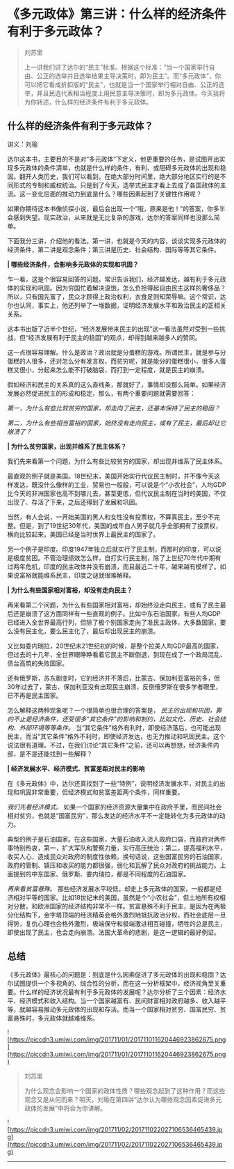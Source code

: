 # 《多元政体》第三讲：什么样的经济条件有利于多元政体？

> 刘苏里
> 
> 上一讲我们讲了达尔的“民主”标准。根据这个标准：“当一个国家举行自由、公正的选举并且选举结果主导决策时，即为民主”。而“多元政体”，你可以把它看成折扣版的“民主”，也就是当一个国家举行相对自由、公正的选举，并且民选代表相当程度上用民意主导决策时，即为多元政体。今天我将为你转述，什么样的经济条件有利于多元政体。

## 什么样的经济条件有利于多元政体？

讲义：刘瑜

达尔这本书，主要目的不是对“多元政体”下定义，他更重要的任务，是试图开出实现多元政体的条件清单，也就是什么样的条件，有利、或阻碍多元政体的出现和稳固。翻开人类历史，我们可以看到，在绝大部分时间里，绝大部分地区实行的是不同形式的专制和威权统治。只是到了今天，选举式民主才看上去成了各国政体的主流。这一变化后面的推动力到底是什么？哪些因素起到了关键性作用呢？

如果你期待这本书像侦探小说，最后会出现一个“哦，原来是他！”的答案，你多半会感到失望。现实政治，从来就是无比复杂的游戏，达尔的答案同样也没那么简单。

下面我分三讲，介绍他的看法。第一讲，也就是今天的内容，谈谈实现多元政体的经济条件，第二讲是观念条件；第三讲是历史、社会结构、国际等等其它条件。

 **| 哪些经济条件，会影响多元政体的实现和巩固？**

乍一看，这是个很容易回答的问题。常识告诉我们，经济越发达，越有利于多元政体的实现和巩固。因为穷国忙着解决温饱，怎么负担得起自由民主这样的奢侈品？所以，只有国先富了，民众才顾得上政治权利，衣食足则知荣辱嘛。这个常识，达尔也认同，事实上，他还列举了一堆数据，证明经济发展水平和政治民主的正相关关系。

这本书出版了近半个世纪，“经济发展带来民主的出现”这一看法虽然对受到一些挑战，但“经济发展有利于民主的稳固”的观点，却得到越来越多人的赞同。

这一点很容易理解。什么是政治？政治就是分蛋糕的游戏。所谓民主，就是参与分蛋糕的人很多，还对怎么分有发言权，而贫穷呢，就是能分的蛋糕很小，很多人蛋糕又很小，分起来怎么能不打破脑袋，而打到一定程度，就是民主的崩溃。    

假如经济和民主的关系真的这么直线条，那就好了，事情却没那么简单。如果经济发展必然促进民主的形成和稳定，那么，有两个重要问题就需要回答：

 *第一，为什么有些比较贫穷的国家，却走向了民主，还基本保持了民主的稳固？*

 *第二，为什么有些相当富裕的国家，始终没有走向民主，或有了民主，最后却让它崩溃了？*

 **| 为什么贫穷国家，出现并维系了民主体系？**

我们先来看第一个问题，为什么有些比较贫穷的国家，却出现并维系了民主体系。

最直观的例子就是美国。18世纪末，美国开始实行代议民主制时，并不像今天这样发达，既没什么像样的工业，贸易也一般般，可以说是个“小农社会”，人均GDP比今天的非洲国家也高不到哪儿去，甚至更低，但代议民主制在当时的美国，不仅出现了、存活了下来，之后还得到了发展和巩固。

当然，有人会说，一开始美国的黑人和女性没有投票权，不算真民主，至少不完整。但是，到了19世纪30年代，美国的成年白人男子就几乎全部拥有了投票权，横向比较起来，美国已经是当时世界上最民主的国家了。

另一个例子是印度。印度1947年独立后就实行了民主制，而那时的印度，可以说是极度贫困。不管治理绩效怎么样，自打实行民主制，除了上世纪70年代中期有过两年危机，印度的民主政体并没有崩溃，而且最近二十年，越来越有模样了。如果说富裕就能维系民主，印度之谜就很难解释。

 **| 为什么有些国家相对富裕，却没有走向民主？**

再来看第二个问题，为什么有些国家相对富裕，却始终没走向民主，或有了民主最后还是崩溃了这方面同样有一些直观的例子。比如中东石油国家，有些人均GDP已经进入全世界最高行列，但除了极个别国家走向了准民主政体，大多数国家，要么没有民主化，要么民主化了，最后却出现民主的崩溃。

又比如委内瑞拉，20世纪末21世纪初的时候，是整个拉美人均GDP最高的国家，但过去的十几年，全世界眼睁睁看着它民主不断倒退，到现在成了一个政局混乱、债台高筑的失败国家。

还有俄罗斯，苏东剧变时，它的经济并不落后，比蒙古、保加利亚富裕的多，但30年过去了，蒙古、保加利亚没有出现民主崩溃，反倒俄罗斯在很多学者眼里，已不再是民主国家。

怎么解释这两种现象呢？一个很简单也很合理的答案是， *民主的出现和巩固，靠的不止是经济条件，还受很多“其它条件”的影响和制约，比如文化、历史、社会结构、外部环境等等条件。* 当“其它条件”格外有利时，即使经济落后，也可能出现民主，而当“其它条件”格外不利时，即使经济发达，也无力推动和巩固民主。这个说法很有道理。不过，在我们讨论“其它条件”之前，还可以再想想，经济条件内部，是不是还能找到一些解释？

 **| 经济发展水平、经济模式、贫富差距对民主的影响**

在《多元政体》中，达尔还真找到了一些“特例”，说明经济发展水平，对民主的出现和巩固非常重要，但经济模式和贫富差距两个条件，同样重要。

 *我们先看经济模式。* 如果一个国家的经济资源大量集中在政府手里，而民间社会相对贫穷，也就是“国富民穷”，那么发达的经济水平不一定能转化为多元政体的动力。

典型的例子是石油国家。在这些国家，大量石油收入流入政府口袋，而政府对两件事特别热衷，第一，扩大军队和警察力量，实行高压统治；第二，提高福利水平，收买人心，造成民众对政府的制度性依赖。换句话说，这些国富民穷的石油国家，政府的管制、镇压和收买的能力都很强，弱化和瓦解了民众对政府的挑战能力。上面提到的中东国家、俄罗斯、委内瑞拉，都是不同程度的石油国家。

 *再来看贫富悬殊。* 那些经济发展水平较低，却走上多元政体的国家，一般都是经济相对平等的国家。比如18世纪末的美国，虽然是个“小农社会”，但土地所有权相对分散，和欧洲国家的经济结构非常不一样。贫富悬殊不利于民主，是因为在两极分化结构下，金字塔顶端的经济精英会格外激烈地抵抗政治分权，而社会底层一旦得势，复仇心理也会格外激烈，极端保守和极端激进相互碰撞，牺牲的总是民主，即使出现了民主，也会走向崩溃。法国大革命的悲剧，是这一逻辑的最好例证。

## 总结

《多元政体》最核心的问题是：到底是什么因素促进了多元政体的出现和稳固？达尔试图提供一个多视角的、综合性的分析，而在这一分析框架中，经济视角至关重要。什么样的经济状况最有利于多元政体的发展呢？达尔分析了三个因素：经济水平、经济模式和收入结构。当一个国家越富有、民间财富相对政府越多、收入越平等，就越容易推动多元政体的出现和存活。而当一个国家相对贫穷、国富民穷、贫富悬殊时，多元政体就越难维系。 

![https://piccdn3.umiwi.com/img/201711/01/201711011620446923862675.png](https://piccdn3.umiwi.com/img/201711/01/201711011620446923862675.png)

> 刘苏里
> 
> 为什么观念会影响一个国家的政体性质？哪些观念起到了这种作用？而这些观念又是从何而来？明天，刘瑜在第四讲“达尔认为哪些观念因素促进多元政体的发展”中将会为你讲解。

![https://piccdn3.umiwi.com/img/201711/02/201711022027106536465439.jpg](https://piccdn3.umiwi.com/img/201711/02/201711022027106536465439.jpg)

---
